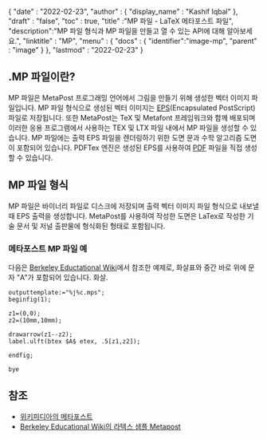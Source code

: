 {
  "date" : "2022-02-23",
  "author" : {
    "display_name" : "Kashif Iqbal"
},
  "draft" : "false",
  "toc" : true,
  "title" :"MP 파일 - LaTeX 메타포스트 파일",
  "description":"MP 파일 형식과 MP 파일을 만들고 열 수 있는 API에 대해 알아보세요.",
  "linktitle" : "MP",
  "menu" : {
    "docs" : {
      "identifier":"image-mp",
      "parent" : "image"
}
},
  "lastmod" : "2022-02-23"
}

## .MP 파일이란?

MP 파일은 MetaPost 프로그래밍 언어에서 그림을 만들기 위해 생성한 벡터 이미지 파일입니다. MP 파일 형식으로 생성된 벡터 이미지는 [EPS](/ko/page-description-language/eps/)(Encapsulated PostScript) 파일로 저장됩니다. 또한 MetaPost는 TeX 및 Metafont 프레임워크와 함께 배포되며 이러한 응용 프로그램에서 사용하는 TEX 및 LTX 파일 내에서 MP 파일을 생성할 수 있습니다. MP 파일에는 출력 EPS 파일을 렌더링하기 위한 도면 문과 수학 알고리즘 도면이 포함되어 있습니다. PDFTex 엔진은 생성된 EPS를 사용하여 [PDF](/ko/pdf/) 파일을 직접 생성할 수 있습니다.

## MP 파일 형식

MP 파일은 바이너리 파일로 디스크에 저장되며 출력 벡터 이미지 파일 형식으로 내보낼 때 EPS 출력을 생성합니다. MetaPost를 사용하여 작성한 도면은 LaTex로 작성한 기술 문서 및 저널 출판물에 형식화된 형태로 포함됩니다.

### 메타포스트 MP 파일 예

다음은 [Berkeley Eductational Wiki](https://math.berkeley.edu/computing/wiki/index.php/Latex_sample_metapost)에서 참조한 예제로, 화살표와 중간 바로 위에 문자 "A"가 포함되어 있습니다. 화살.

```
outputtemplate:="%j%c.mps";
beginfig(1);

z1=(0,0);
z2=(10mm,10mm);

drawarrow(z1--z2);
label.ulft(btex $A$ etex, .5[z1,z2]);

endfig;

bye
```
## 참조 ##

* [위키피디아의 메타포스트](https://en.wikipedia.org/wiki/MetaPost)
* [Berkeley Educational Wiki의 라텍스 샘플 Metapost](https://math.berkeley.edu/computing/wiki/index.php/Latex_sample_metapost)

